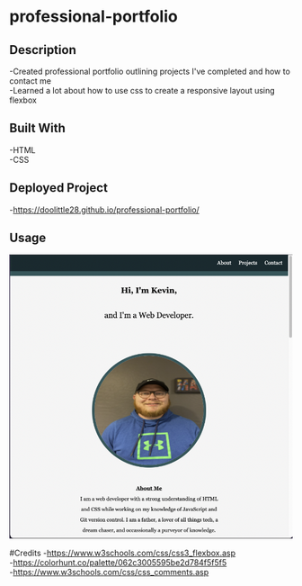 # professional-portfolio

## Description 

-Created professional portfolio outlining projects I've completed and how to contact me  
-Learned a lot about how to use css to create a responsive layout using flexbox  

## Built With

-HTML  
-CSS  

## Deployed Project

-https://doolittle28.github.io/professional-portfolio/  

## Usage 

![Screenshot of Portfolio](Assets/images/portfolioscreenshot.png) 

#Credits 
-https://www.w3schools.com/css/css3_flexbox.asp  
-https://colorhunt.co/palette/062c3005595be2d784f5f5f5  
-https://www.w3schools.com/css/css_comments.asp  
